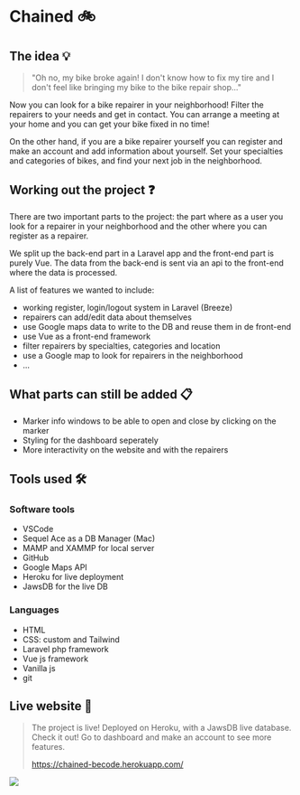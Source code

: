 # Chained :bike:

## The idea :bulb:

> "Oh no, my bike broke again! I don't know how to fix my tire and I don't feel like bringing my bike to the bike repair shop..."

Now you can look for a bike repairer in your neighborhood! Filter the repairers to your needs and get in contact. You can arrange a meeting at your home and you can get your bike fixed in no time!

On the other hand, if you are a bike repairer yourself you can register and make an account and add information about yourself. Set your specialties and categories of bikes, and find your next job in the neighborhood.

## Working out the project :question:

There are two important parts to the project: the part where as a user you look for a repairer in your neighborhood and the other where you can register as a repairer.

We split up the back-end part in a Laravel app and the front-end part is purely Vue. The data from the back-end is sent via an api to the front-end where the data is processed.

A list of features we wanted to include:

-   working register, login/logout system in Laravel (Breeze)
-   repairers can add/edit data about themselves
-   use Google maps data to write to the DB and reuse them in de front-end
-   use Vue as a front-end framework
-   filter repairers by specialties, categories and location
-   use a Google map to look for repairers in the neighborhood
-   ...

## What parts can still be added :clipboard:

-   Marker info windows to be able to open and close by clicking on the marker
-   Styling for the dashboard seperately
-   More interactivity on the website and with the repairers

## Tools used :hammer_and_wrench:

### Software tools

-   VSCode
-   Sequel Ace as a DB Manager (Mac)
-   MAMP and XAMMP for local server
-   GitHub
-   Google Maps API
-   Heroku for live deployment
-   JawsDB for the live DB

### Languages

-   HTML
-   CSS: custom and Tailwind
-   Laravel php framework
-   Vue js framework
-   Vanilla js
-   git

## Live website :pushpin:

> The project is live! Deployed on Heroku, with a JawsDB live database.
> Check it out! Go to dashboard and make an account to see more features.
>
> https://chained-becode.herokuapp.com/

![](https://media.giphy.com/media/YlN7IEa63gu5Vcahke/giphy.gif)
